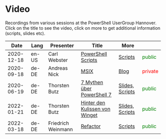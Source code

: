 # Video

Recordings from various sessions at the PowerShell UserGroup Hannover. Click on the title to see the video, click on more to get additional information (scripts, slides etc). 

| Date       | Lang  | Presenter     | Title                                                        | More                                                         |                                          |
| ---------- | ----- | ------------- | ------------------------------------------------------------ | ------------------------------------------------------------ | ---------------------------------------- |
| 2020-12-18 | en-US | Carl Webster  | [PowerShell Scripts](https://vimeo.com/492867344/2605e684f8) | [Scripts](https://carlwebster.com/downloads/)                | <span style="color: green">public</span> |
| 2020-09-18 | de-DE | Andreas Nick  | [MSIX](https://vimeo.com/493062242)                          | [Blog](https://nick-it.de/blog/msix)                         | <span style="color: red">private</span>  |
| 2020-06-19 | de-DE | Thorsten Butz | [7 Mythen über PowerShell 7](https://vimeo.com/430998728)    | [Slides, Scripts](https://github.com/thorstenbutz/conferences/tree/master/2020.PSUGH) | <span style="color: green">public</span> |
| 2022-01-21 | de-DE | Thorsten Butz | [Hinter den Kulissen von Winget](https://vimeo.com/669445665)    | [Slides, Scripts](https://github.com/thorstenbutz/conferences/tree/master/2022.PSUGH) | <span style="color: green">public</span> |
| 2022-03-18 | de-DE | Friedrich Weinmann | [Refactor](https://vimeo.com/693467809/2486a7bd51)    | [Scripts](https://github.com/FriedrichWeinmann/Refactor) | <span style="color: green">public</span> |

